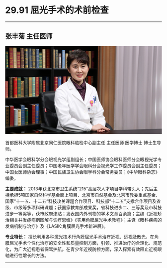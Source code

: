 # 29.91 屈光手术的术前检查

---

## 张丰菊 主任医师

![1686204124029](image/c29_091/1686204124029.png)

首都医科大学附属北京同仁医院眼科临检中心副主任 主任医师 医学博士 博士生导师。

中华医学会眼科学分会眼视光学组副组长；中国医师协会眼科医师分会眼视光学专业委员会副主任委员；中国老年医学学会眼科分会视光学工作委员会副主任委员；中国女医师协会理事；中国民族卫生协会眼学科分会常务委员；《中华眼科杂志》编委。

**主要成就：** 2013年获北京市卫生系统“215”高层次人才项目学科带头人；先后主持承担5项国家自然科学基金面上项目、北京市自然基金及北京市教委重点基金、国家“十一五、十二五”科技攻关课题合作项目、科技部“十二五”支撑合作项目及省级、市级等多项科研课题；获国家教育部成果奖，省科技进步二、三等奖及市科技进步一等奖等，获市政府津贴；发表国内外刊物的学术文章百余篇；主编《近视矫治相关并发症病例图解与诊疗思维》《实用角膜屈光手术教程》；主译《眼科疾病的发病机制与治疗》及《LASIK:角膜屈光手术新进展》。

**专业特长：** 擅长利用各种激光技术行角膜屈光手术治疗近视、远视及散光，在角膜屈光手术个性化治疗的安全性和质量控制方面，引领、推进治疗的合理化、规范化，为广大近视患者保驾护航。在青少年近视防控方面，深入探索有效阻止近视眼轴进行性增长的方法。

---
